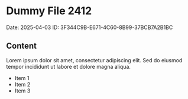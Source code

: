 # Dummy File 2412

Date: 2025-04-03
ID: 3F344C9B-E671-4C60-8B99-37BCB7A2B1BC

## Content

Lorem ipsum dolor sit amet, consectetur adipiscing elit.
Sed do eiusmod tempor incididunt ut labore et dolore magna aliqua.

* Item 1
* Item 2
* Item 3

